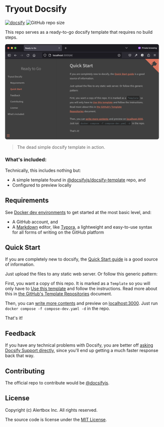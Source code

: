 # Tryout Docsify

[![docsify](https://img.shields.io/badge/maintained%20with-docsify-cc00ff.svg)](https://docsify.js.org/)
![GitHub repo size](https://img.shields.io/github/repo-size/alertbox/devcontainers-try-docsify)

This repo serves as a ready-to-go docsify template that requires no build steps.

<p align="center">
  <img alt="The docsify site in action" src="Screenshot.png" width="1024">
</p>


> The dead simple docsify template in action.

### What's included:

Technically, this includes nothing but:

- A simple template found in [@docsifyjs/docsify-template][docsify-template-repo] repo, and
- Configured to preview locally

[docsify-template-repo]: https://github.com/docsifyjs/docsify-template

## Requirements

See [Docker dev environments][docker-dev-envs-overview] to get started at the most basic level, and:
- A GitHub account, and
- A [Markdown][github-markdown-guides] editor, like [Typora][typora-install], a lightweight and easy-to-use syntax for all forms of writing on the GitHub platform

[docker-dev-envs-overview]: https://docs.docker.com/desktop/dev-environments/
[github-markdown-guides]: https://guides.github.com/features/mastering-markdown/
[typora-install]: https://www.typora.io/

## Quick Start

If you are completely new to docsify, the [Quick Start guide][docsify-quick-start] is a good source of information.

Just upload the files to any static web server. Or follow this generic pattern:

First, you want a copy of this repo. It is marked as a `Template` so you will only have to [Use this template][use-this-template] and follow the instructions. Read more about this in [the GitHub's Template Repositories][github-template-repos-help] document.

Then, you can [write more contents][docsify-write-more] and preview on [localhost:3000](http://localhost:3000). Just run `docker compose -f compose-dev.yaml -d` in the repo.

That's it!

[docsify-quick-start]: https://docsify.js.org/#/quickstart
[use-this-template]: https://github.com/alertbox/devcontainers-try-docsify/generate/
[github-template-repos-help]: https://help.github.com/en/github/creating-cloning-and-archiving-repositories/creating-a-repository-from-a-template
[docsify-write-more]: https://docsify.js.org/#/more-pages

## Feedback
If you have any technical problems with Docsify, you are better off [asking Docsify Support directly][docsify-support], since you'll end up getting a much faster response back that way.

[docsify-support]: https://discord.gg/3NwKFyR

## Contributing
The official repo to contribute would be [@docsifyjs][docsify-github].

[docsify-github]: https://github.com/docsifyjs

## License
Copyright (c) Alertbox Inc. All rights reserved.

The source code is license under the [MIT License](LICENSE).
